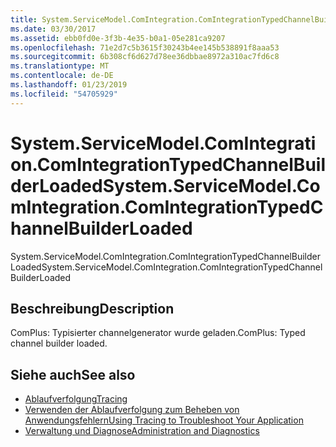 ```yaml
---
title: System.ServiceModel.ComIntegration.ComIntegrationTypedChannelBuilderLoaded
ms.date: 03/30/2017
ms.assetid: ebb0fd0e-3f3b-4e35-b0a1-05e281ca9207
ms.openlocfilehash: 71e2d7c5b3615f30243b4ee145b538891f8aaa53
ms.sourcegitcommit: 6b308cf6d627d78ee36dbbae8972a310ac7fd6c8
ms.translationtype: MT
ms.contentlocale: de-DE
ms.lasthandoff: 01/23/2019
ms.locfileid: "54705929"
---
```

# <a name="systemservicemodelcomintegrationcomintegrationtypedchannelbuilderloaded"></a><span data-ttu-id="e4711-102">System.ServiceModel.ComIntegration.ComIntegrationTypedChannelBuilderLoaded</span><span class="sxs-lookup"><span data-stu-id="e4711-102">System.ServiceModel.ComIntegration.ComIntegrationTypedChannelBuilderLoaded</span></span>
<span data-ttu-id="e4711-103">System.ServiceModel.ComIntegration.ComIntegrationTypedChannelBuilderLoaded</span><span class="sxs-lookup"><span data-stu-id="e4711-103">System.ServiceModel.ComIntegration.ComIntegrationTypedChannelBuilderLoaded</span></span>  
  
## <a name="description"></a><span data-ttu-id="e4711-104">Beschreibung</span><span class="sxs-lookup"><span data-stu-id="e4711-104">Description</span></span>  
 <span data-ttu-id="e4711-105">ComPlus: Typisierter channelgenerator wurde geladen.</span><span class="sxs-lookup"><span data-stu-id="e4711-105">ComPlus: Typed channel builder loaded.</span></span>  
  
## <a name="see-also"></a><span data-ttu-id="e4711-106">Siehe auch</span><span class="sxs-lookup"><span data-stu-id="e4711-106">See also</span></span>
- [<span data-ttu-id="e4711-107">Ablaufverfolgung</span><span class="sxs-lookup"><span data-stu-id="e4711-107">Tracing</span></span>](../../../../../docs/framework/wcf/diagnostics/tracing/index.md)
- [<span data-ttu-id="e4711-108">Verwenden der Ablaufverfolgung zum Beheben von Anwendungsfehlern</span><span class="sxs-lookup"><span data-stu-id="e4711-108">Using Tracing to Troubleshoot Your Application</span></span>](../../../../../docs/framework/wcf/diagnostics/tracing/using-tracing-to-troubleshoot-your-application.md)
- [<span data-ttu-id="e4711-109">Verwaltung und Diagnose</span><span class="sxs-lookup"><span data-stu-id="e4711-109">Administration and Diagnostics</span></span>](../../../../../docs/framework/wcf/diagnostics/index.md)
